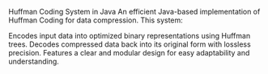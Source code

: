 Huffman Coding System in Java
An efficient Java-based implementation of Huffman Coding for data compression. This system:

Encodes input data into optimized binary representations using Huffman trees.
Decodes compressed data back into its original form with lossless precision.
Features a clear and modular design for easy adaptability and understanding.
